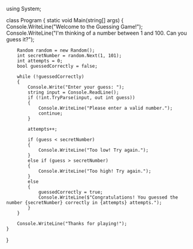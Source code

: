 using System;

class Program
{
    static void Main(string[] args)
    {
        Console.WriteLine("Welcome to the Guessing Game!");
        Console.WriteLine("I'm thinking of a number between 1 and 100. Can you guess it?");

        Random random = new Random();
        int secretNumber = random.Next(1, 101);
        int attempts = 0;
        bool guessedCorrectly = false;

        while (!guessedCorrectly)
        {
            Console.Write("Enter your guess: ");
            string input = Console.ReadLine();
            if (!int.TryParse(input, out int guess))
            {
                Console.WriteLine("Please enter a valid number.");
                continue;
            }

            attempts++;

            if (guess < secretNumber)
            {
                Console.WriteLine("Too low! Try again.");
            }
            else if (guess > secretNumber)
            {
                Console.WriteLine("Too high! Try again.");
            }
            else
            {
                guessedCorrectly = true;
                Console.WriteLine($"Congratulations! You guessed the number {secretNumber} correctly in {attempts} attempts.");
            }
        }

        Console.WriteLine("Thanks for playing!");
    }
}
